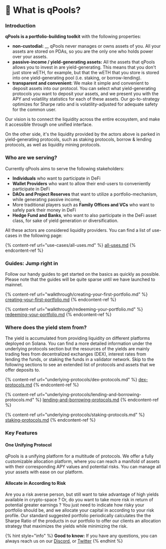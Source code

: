 # 👋 What is qPools?

### Introduction

**qPools is a portfolio-building toolkit** with the following properties:

* **non-custodial:** __ qPools never manages or owns assets of you. All your assets are stored on PDAs, so you are the only one who holds power over your assets.
* **passive-income / yield-generating assets:** All the assets that qPools allows you to invest in are yield-generating. This means that you don't just store wETH, for example, but that the wETH that you store is stored into one yield-generating pool (i.e. staking, or borrow-lending).&#x20;
* **transparent and convenient:** We make it simple and convenient to deposit assets into our protocol. You can select what yield-generating protocols you want to deposit your assets, and we present you with the APY and volatility statistics for each of these assets. Our go-to-strategy optimizes for Sharpe ratio and is volatility-adjusted for adequate safety for the common user.&#x20;

Our vision is to connect the liquidity across the entire ecosystem, and make it accessible through one unified interface.

On the other side, it's the liquidity provided by the actors above is parked in yield-generating protocols, such as staking protocols, borrow & lending protocols, as well as liquidity mining protocols.&#x20;

### Who are we serving?

Currently qPools aims to serve the following stakeholders:

* **Individuals** who want to participate in DeFi
* **Wallet Providers** who want to allow their end-users to conveniently participate in DeFi
* **DAOs and Project Reserves** that want to utilize a portfolio-mechanism, while generating passive income,&#x20;
* More traditional players such as **Family Offices and VCs** who want to safely park their money in DeFi
* **Hedge Fund and Banks**, who want to also participate in the DeFi asset class, for sake of yield generation or diversification.&#x20;

All these actors are considered liquidity providers. You can find a list of use-cases in the following page:

{% content-ref url="use-cases/all-uses.md" %}
[all-uses.md](use-cases/all-uses.md)
{% endcontent-ref %}

### Guides: Jump right in

Follow our handy guides to get started on the basics as quickly as possible. Please note that the guides will be quite sparse until we have launched to mainnet.

{% content-ref url="walkthrough/creating-your-first-portfolio.md" %}
[creating-your-first-portfolio.md](walkthrough/creating-your-first-portfolio.md)
{% endcontent-ref %}

{% content-ref url="walkthrough/redeeming-your-portfolio.md" %}
[redeeming-your-portfolio.md](walkthrough/redeeming-your-portfolio.md)
{% endcontent-ref %}

### Where does the yield stem from?

The yield is accumulated from providing liquidity on different platforms deployed on Solana. You can find a more detailed information under the underlying protocols section but the resources of the yields are mainly trading fees from decentralized exchanges (DEX), interest rates from lending the funds, or staking the funds in a validator network. Skip to the following sections to see an extended list of protocols and assets that we offer deposits to.&#x20;

{% content-ref url="underlying-protocols/dex-protocols.md" %}
[dex-protocols.md](underlying-protocols/dex-protocols.md)
{% endcontent-ref %}

{% content-ref url="underlying-protocols/lending-and-borrowing-protocols.md" %}
[lending-and-borrowing-protocols.md](underlying-protocols/lending-and-borrowing-protocols.md)
{% endcontent-ref %}

{% content-ref url="underlying-protocols/staking-protocols.md" %}
[staking-protocols.md](underlying-protocols/staking-protocols.md)
{% endcontent-ref %}

### Key Features

#### One Unifying Protocol&#x20;

qPools is a unifying platform for a multitude of protocols. We offer a fully customizable allocation platform, where you can reach a manifold of assets with their corresponding APY values and potential risks. You can manage all your assets with ease on our platform.

#### Allocate in According to Risk

Are you a risk averse person, but still want to take advantage of high yields available in crypto-space ? Or, do you want to take more risk in return of potential greater earnings ? You just need to indicate how risky your portfolio should be, and we allocate your capital in according to your risk profile. Our standard suggested portfolio periodically calculates the the Sharpe Ratio of the products in our portfolio to offer our clients an allocation strategy that maximizes the yields while minimizing the risk.

{% hint style="info" %}
**Good to know:** If you have any questions, you can always reach us on our [Discord](https://discord.gg/3MBcnrqyBB), or [Twitter](https://twitter.com/qpoolsfinance)
{% endhint %}
